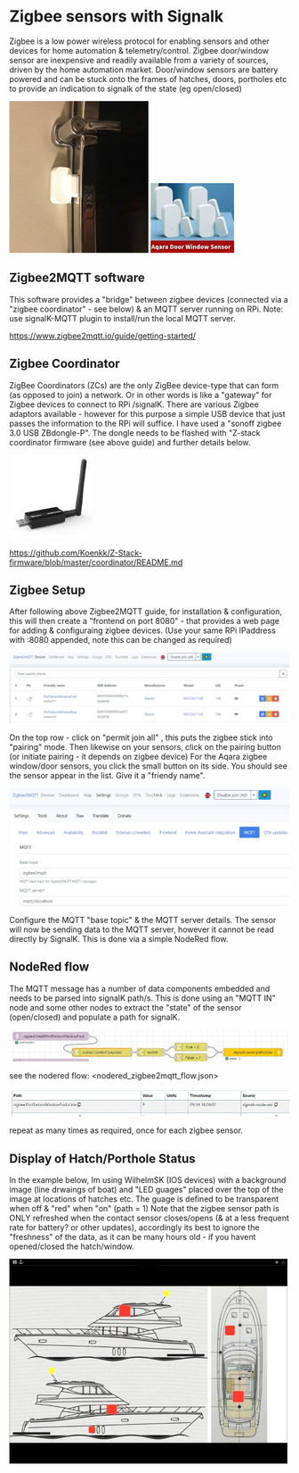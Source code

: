# Zigbee sensors with Signalk 

Zigbee is a low power wireless protocol for enabling sensors and other devices for home automation & telemetry/control.  Zigbee door/window sensor are inexpensive and readily available from a variety of sources, driven by the home automation market. Door/window sensors are battery powered and can be stuck onto the frames of hatches, doors, portholes etc to provide an indication to signalk of the state (eg open/closed)

![image](https://github.com/gregsyoung/signalK-zigbee-sensors/blob/main/porthole_sensor.jpg)
![image](https://github.com/gregsyoung/WilhelmSK/blob/3ff1d6e42ee1e675eebfd41a922053dbab9622ad/aqara%20door%20window%20sensor.jpg)


## Zigbee2MQTT software

This software provides a "bridge" between zigbee devices (connected via a "zigbee coordinator" - see below) & an MQTT server running on RPi.
Note: use signalK-MQTT plugin to install/run the local MQTT server.

<https://www.zigbee2mqtt.io/guide/getting-started/>

## Zigbee Coordinator
ZigBee Coordinators (ZCs) are the only ZigBee device-type that can form (as opposed to join) a network. Or in other words is like a "gateway" for Zigbee devices to connect to RPi /signalK.
There are various Zigbee adaptors available - however for this purpose a simple USB device that just passes the information to the RPi will suffice.
I have used a "sonoff zigbee 3.0 USB ZBdongle-P".
The dongle needs to be flashed with "Z-stack coordinator firmware (see above guide) and further details below.

![image](https://github.com/gregsyoung/WilhelmSK/blob/main/zigbee%20coordinator.jpg)

https://github.com/Koenkk/Z-Stack-firmware/blob/master/coordinator/README.md

## Zigbee Setup
After following above Zigbee2MQTT guide, for installation & configuration, this will then create a "frontend on port 8080" - that provides a web page for adding & configuraing zigbee devices.
(Use your same RPi IPaddress with :8080 appended, note this can be changed as required)

![image](https://github.com/gregsyoung/signalK-zigbee-sensors/blob/main/zigbee2mqtt%20devices.JPG)

On the top row - click on "permit  join all" , this puts the zigbee stick into "pairing" mode. Then likewise on your sensors, click on the pairing button (or initiate pairing - it depends on zigbee device) For the Aqara zigbee window/door sensors, you click the small button on its side. You should see the sensor appear in the list. Give it a "friendy name".

![image](https://github.com/gregsyoung/signalK-zigbee-sensors/blob/main/zigbee2mqtt%20settings%20devices.JPG)

Configure the MQTT "base topic" & the MQTT server details. The sensor will now be sending data to the MQTT server, however it cannot be read directly by SignalK. This is done via a simple NodeRed flow.

## NodeRed flow
The MQTT message has a number of data components embedded and needs to be parsed into signalK path/s.
This is done using an "MQTT IN" node and some other nodes to extract the "state" of the sensor (open/closed) and populate a path for signalK.

![image](https://github.com/gregsyoung/signalK-zigbee-sensors/blob/main/nodered%20parse%20mqtt.JPG)

see the nodered flow: 
<nodered_zigbee2mqtt_flow.json>

![image](https://github.com/gregsyoung/signalK-zigbee-sensors/blob/main/zigbee_path_signalk.JPG)

repeat as many times as required, once for each zigbee sensor.

## Display of Hatch/Porthole Status
In the example below, Im using WilhelmSK (IOS devices) with a background image (line drwaings of boat) and "LED guages" placed over the top of the image at locations of hatches etc. The guage is defined to be transparent when off & "red" when "on" (path = 1)
Note that the zigbee sensor path is ONLY refreshed when the contact sensor closes/opens (& at a less frequent rate for battery? or other updates), accordingly its best to ignore the "freshness" of the data, as it can be many hours old - if you havent opened/closed the hatch/window.

![image](https://github.com/gregsyoung/signalK-zigbee-sensors/blob/main/boat_status.jpg)
